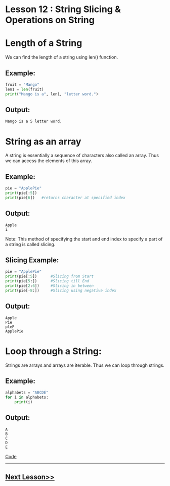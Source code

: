 # Lesson 12 :  String Slicing & Operations on String

# Length of a String
We can find the length of a string using len() function.

## Example:
```python
fruit = "Mango"
len1 = len(fruit)
print("Mango is a", len1, "letter word.")
```

## Output:
```
Mango is a 5 letter word.
```

# String as an array
A string is essentially a sequence of characters also called an array. Thus we can access the elements of this array. 

## Example:
```python
pie = "ApplePie"
print(pie[:5])
print(pie[6])	#returns character at specified index
```
## Output:
```
Apple
i
```
 
Note: This method of specifying the start and end index to specify a part of a string is called slicing. 

## Slicing Example:
```python
pie = "ApplePie"
print(pie[:5])      #Slicing from Start
print(pie[5:])      #Slicing till End
print(pie[2:6])     #Slicing in between
print(pie[-8:])     #Slicing using negative index
```

## Output:
```
Apple
Pie
pleP
ApplePie
```

# Loop through a String:
Strings are arrays and arrays are iterable. Thus we can loop through strings.

## Example:
```python
alphabets = "ABCDE"
for i in alphabets:
    print(i)
  ```

## Output:
```
A
B
C
D
E
```

[Code](https://github.com/sheikh92areeb/learn-python/tree/main/Lesson-012/main.py)

---

## [Next Lesson>>](https://github.com/sheikh92areeb/learn-python/tree/main/Lesson-013)